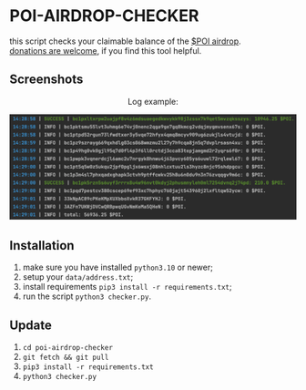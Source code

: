# POI-AIRDROP-CHECKER

this script checks your claimable balance of the [$POI airdrop](https://orcmarket.xyz/poi/).<br>
[donations are welcome](https://cyberomanov.tech/WTF_donate), if you find this tool helpful.

## Screenshots
<p align="center">Log example:</p>
<p align="center">
<img width="800" alt="image" src="./assets/log.png">
</p>

## Installation
1. make sure you have installed `python3.10` or newer;
2. setup your `data/address.txt`;
3. install requirements `pip3 install -r requirements.txt`;
4. run the script `python3 checker.py`.

## Update
1. `cd poi-airdrop-checker`
2. `git fetch && git pull`
3. `pip3 install -r requirements.txt`
4. `python3 checker.py`